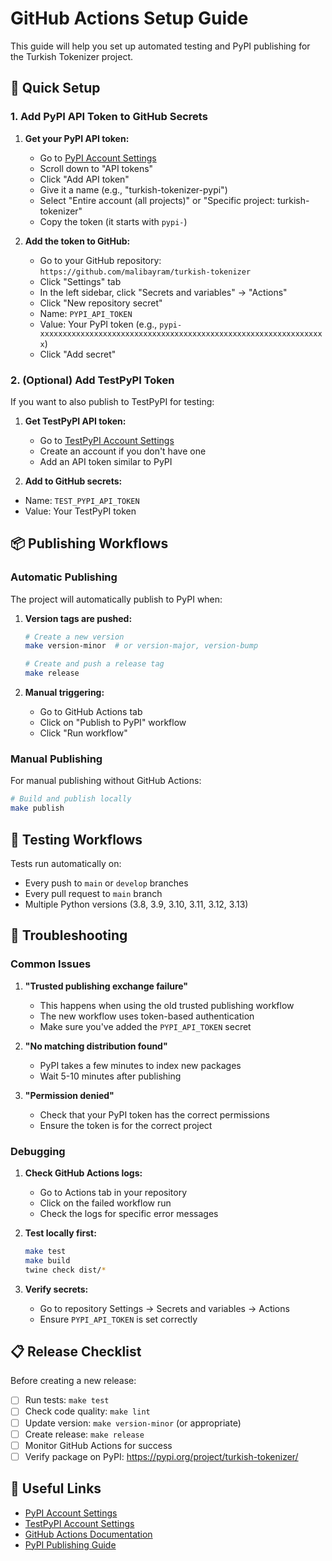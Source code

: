 # GitHub Actions Setup Guide

This guide will help you set up automated testing and PyPI publishing for the Turkish Tokenizer project.

## 🚀 Quick Setup

### 1. Add PyPI API Token to GitHub Secrets

1. **Get your PyPI API token:**

   - Go to [PyPI Account Settings](https://pypi.org/manage/account/)
   - Scroll down to "API tokens"
   - Click "Add API token"
   - Give it a name (e.g., "turkish-tokenizer-pypi")
   - Select "Entire account (all projects)" or "Specific project: turkish-tokenizer"
   - Copy the token (it starts with `pypi-`)

2. **Add the token to GitHub:**
   - Go to your GitHub repository: `https://github.com/malibayram/turkish-tokenizer`
   - Click "Settings" tab
   - In the left sidebar, click "Secrets and variables" → "Actions"
   - Click "New repository secret"
   - Name: `PYPI_API_TOKEN`
   - Value: Your PyPI token (e.g., `pypi-xxxxxxxxxxxxxxxxxxxxxxxxxxxxxxxxxxxxxxxxxxxxxxxxxxxxxxxxxxxxxxxx`)
   - Click "Add secret"

### 2. (Optional) Add TestPyPI Token

If you want to also publish to TestPyPI for testing:

1. **Get TestPyPI API token:**

   - Go to [TestPyPI Account Settings](https://test.pypi.org/manage/account/)
   - Create an account if you don't have one
   - Add an API token similar to PyPI

2. **Add to GitHub secrets:**

- Name: `TEST_PYPI_API_TOKEN`
- Value: Your TestPyPI token

## 📦 Publishing Workflows

### Automatic Publishing

The project will automatically publish to PyPI when:

1. **Version tags are pushed:**

   ```bash
   # Create a new version
   make version-minor  # or version-major, version-bump

   # Create and push a release tag
   make release
   ```

2. **Manual triggering:**
   - Go to GitHub Actions tab
   - Click on "Publish to PyPI" workflow
   - Click "Run workflow"

### Manual Publishing

For manual publishing without GitHub Actions:

```bash
# Build and publish locally
make publish
```

## 🧪 Testing Workflows

Tests run automatically on:

- Every push to `main` or `develop` branches
- Every pull request to `main` branch
- Multiple Python versions (3.8, 3.9, 3.10, 3.11, 3.12, 3.13)

## 🔧 Troubleshooting

### Common Issues

1. **"Trusted publishing exchange failure"**

   - This happens when using the old trusted publishing workflow
   - The new workflow uses token-based authentication
   - Make sure you've added the `PYPI_API_TOKEN` secret

2. **"No matching distribution found"**

   - PyPI takes a few minutes to index new packages
   - Wait 5-10 minutes after publishing

3. **"Permission denied"**
   - Check that your PyPI token has the correct permissions
   - Ensure the token is for the correct project

### Debugging

1. **Check GitHub Actions logs:**

   - Go to Actions tab in your repository
   - Click on the failed workflow run
   - Check the logs for specific error messages

2. **Test locally first:**

   ```bash
   make test
   make build
   twine check dist/*
   ```

3. **Verify secrets:**
   - Go to repository Settings → Secrets and variables → Actions
   - Ensure `PYPI_API_TOKEN` is set correctly

## 📋 Release Checklist

Before creating a new release:

- [ ] Run tests: `make test`
- [ ] Check code quality: `make lint`
- [ ] Update version: `make version-minor` (or appropriate)
- [ ] Create release: `make release`
- [ ] Monitor GitHub Actions for success
- [ ] Verify package on PyPI: https://pypi.org/project/turkish-tokenizer/

## 🔗 Useful Links

- [PyPI Account Settings](https://pypi.org/manage/account/)
- [TestPyPI Account Settings](https://test.pypi.org/manage/account/)
- [GitHub Actions Documentation](https://docs.github.com/en/actions)
- [PyPI Publishing Guide](https://packaging.python.org/guides/publishing-package-distribution-releases-using-github-actions-ci-cd-workflows/)

